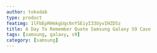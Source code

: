 ```yaml
---
author: tokodab
type: product
featimg: 1lFbEpRHmkgUqc6nYSEiyI33UyvIHZD5z
title: A Day To Remember Quote Samsung Galaxy S9 Case
tags: [samsung, galaxy, s9]
category: [samsung]
---
```

